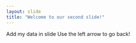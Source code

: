 ```yaml
---
layout: slide
title: "Welcome to our second slide!"
---
```

Add my data in slide
Use the left arrow to go back!
